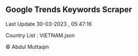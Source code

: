 

## Google Trends Keywords Scraper 
 
Last Update 30-03-2023 , 05:47:16

Country List :
VIETNAM.json



© Abdul Muttaqin 
